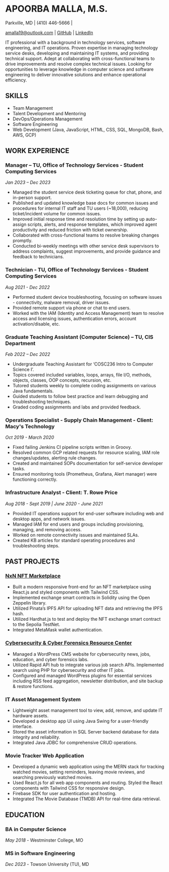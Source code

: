 # APOORBA MALLA, M.S.

Parkville, MD | (410) 446-5666 | 

[amalla19@outlook.com](mailto:amalla19@outlook.com) | [GitHub](https://github.com/amalla4) | [LinkedIn](https://www.linkedin.com/in/apoorba-malla-33b8091b9/)

IT professional with a background in technology services, software engineering, and IT operations. Proven expertise in managing technology service desks, developing and maintaining IT systems, and providing technical support. Adept at collaborating with cross-functional teams to drive improvements and resolve complex technical issues. Looking for opportunities to leverage knowledge in computer science and software engineering to deliver innovative solutions and enhance operational efficiency.

## SKILLS
- Team Management
- Talent Development and Mentoring
- DevOps/Operations Management
- Software Engineering
- Web Development (Java, JavaScript, HTML, CSS, SQL, MongoDB, Bash, AWS, GCP)

## WORK EXPERIENCE

### Manager – TU, Office of Technology Services - Student Computing Services
*Jan 2023 – Dec 2023*
- Managed the student service desk ticketing queue for chat, phone, and in-person support.
- Published and updated knowledge base docs for common issues and procedures for internal IT staff and TU users (~18,000), reducing ticket/incident volume for common issues.
- Improved initial response time and resolution time by setting up auto-assign scripts, alerts, and response templates, which improved agent productivity and reduced friction with ticket ownership.
- Collaborated with cross-functional teams to resolve breaking changes promptly.
- Conducted bi-weekly meetings with other service desk supervisors to address complaints, suggest improvements, and provide guidance and feedback to technicians.

### Technician - TU, Office of Technology Services - Student Computing Services
*Aug 2021 - Dec 2022*
- Performed student device troubleshooting, focusing on software issues - connectivity, malware removal, driver issues.
- Provided remote support via phone or chat to end users.
- Worked with the IAM (Identity and Access Management) team to resolve access and licensing issues, authentication errors, account activation/disable, etc.

### Graduate Teaching Assistant (Computer Science) – TU, CIS Department
*Feb 2022 – Dec 2022*
- Undergraduate Teaching Assistant for ‘COSC236 Intro to Computer Science I’.
- Topics covered included variables, loops, arrays, file I/O, methods, objects, classes, OOP concepts, recursion, etc.
- Tutored students weekly to complete coding assignments on various Java fundamentals.
- Guided students to follow best practice and learn debugging and troubleshooting techniques.
- Graded coding assignments and labs and provided feedback.

### Operations Specialist - Supply Chain Management - Client: Macy's Technology
*Oct 2019 - March 2020*
- Fixed failing Jenkins CI pipeline scripts written in Groovy.
- Resolved common GCP related requests for resource scaling, IAM role changes/updates, alerting rule changes.
- Created and maintained SOPs documentation for self-service developer tasks.
- Ensured monitoring tools (Prometheus, Grafana, Alert manager) were functioning correctly.

### Infrastructure Analyst - Client: T. Rowe Price
*Aug 2018 - Sept 2019 | June 2020 - June 2021*
- Provided IT operations support for end-user software including web and desktop apps, and network issues.
- Managed IAM for end users and groups including provisioning, managing, and removing access.
- Worked on remote connectivity issues and maintained SLAs.
- Created KB articles for standard operating procedures and troubleshooting steps.

## PAST PROJECTS

### [NxN NFT Marketplace](https://nft-app-1.web.app/)
- Built a modern responsive front-end for an NFT marketplace using React.js and styled components with Tailwind CSS.
- Implemented exchange smart contracts in Solidity using the Open Zeppelin library.
- Utilized Pinata’s IPFS API for uploading NFT data and retrieving the IPFS hash.
- Utilized Hardhat.js to test and deploy the NFT exchange smart contract to the Sepolia TestNet.
- Integrated MetaMask wallet authentication.

### [Cybersecurity & Cyber Forensics Resource Center](https://www.cyberforensics4all.org/)
- Managed a WordPress CMS website for cybersecurity news, jobs, education, and cyber forensics labs.
- Utilized Rapid API hub to integrate various job search APIs. Implemented search using PHP for cybersecurity and other IT jobs.
- Configured and managed WordPress plugins for essential services including RSS feed aggregation, newsletter distribution, and site backup & restore functions.

### IT Asset Management System
- Lightweight asset management tool to view, add, remove, and update IT hardware assets.
- Developed a desktop app UI using Java Swing for a user-friendly interface.
- Stored the asset information in SQL Server backend database for data integrity and reliability.
- Integrated Java JDBC for comprehensive CRUD operations.

### Movie Tracker Web Application
- Developed a dynamic web application using the MERN stack for tracking watched movies, setting reminders, leaving movie reviews, and searching previously watched movies.
- Used React.js for all web app components and routing. Styled the React components with Tailwind CSS for responsive design.
- Firebase SDK for user authentication and hosting.
- Integrated The Movie Database (TMDB) API for real-time data retrieval.

## EDUCATION
### BA in Computer Science
*May 2018* - Westminster College, MO

### MS in Software Engineering
*Dec 2023* - Towson University (TU), MD
